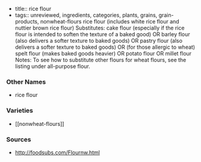 - title:: rice flour
- tags:: unreviewed, ingredients, categories, plants, grains, grain-products, nonwheat-flours
rice flour (includes white rice flour and nuttier brown rice flour) Substitutes: cake flour (especially if the rice flour is intended to soften the texture of a baked good) OR barley flour (also delivers a softer texture to baked goods) OR pastry flour (also delivers a softer texture to baked goods) OR (for those allergic to wheat) spelt flour (makes baked goods heavier) OR potato flour OR millet flour Notes: To see how to substitute other flours for wheat flours, see the listing under all-purpose flour.

### Other Names

* rice flour

### Varieties

* [[nonwheat-flours]]

### Sources
* http://foodsubs.com/Flournw.html
